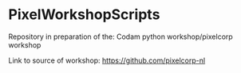 # PixelWorkshopScripts
Repository in preparation of the: Codam python workshop/pixelcorp workshop


Link to source of workshop:
https://github.com/pixelcorp-nl
